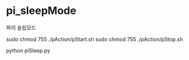 # pi_sleepMode
파이 슬립모드


sudo chmod 755 ./pAction/pStart.sh
sudo chmod 755 ./pAction/pStop.sh

python piSleep.py
